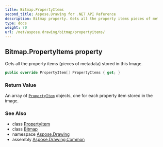 ```yaml
---
title: Bitmap.PropertyItems
second_title: Aspose.Drawing for .NET API Reference
description: Bitmap property. Gets all the property items pieces of metadata stored in this Image
type: docs
weight: 70
url: /net/aspose.drawing/bitmap/propertyitems/
---
```

## Bitmap.PropertyItems property

Gets all the property items (pieces of metadata) stored in this Image.

```csharp
public override PropertyItem[] PropertyItems { get; }
```

### Return Value

An array of [`PropertyItem`](../../../aspose.drawing.imaging/propertyitem/) objects, one for each property item stored in the image.

### See Also

* class [PropertyItem](../../../aspose.drawing.imaging/propertyitem/)
* class [Bitmap](../)
* namespace [Aspose.Drawing](../../bitmap/)
* assembly [Aspose.Drawing.Common](../../../)


